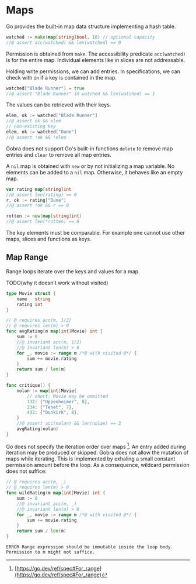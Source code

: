 # Maps

Go provides the built-in map data structure implementing a hash table.
``` go
watched := make(map[string]bool, 10) // optional capacity
//@ assert acc(watched) && len(watched) == 0
```
Permission is obtained from `make`.
The accessibility predicate `acc(watched)` is for the entire map.
Individual elements like in slices are not addressable.

Holding write permissions, we can add entries.
In specifications, we can check with `in` if a key is contained in the map.
``` go
watched["Blade Runner"] = true
//@ assert "Blade Runner" in watched && len(watched) == 1
```

The values can be retrieved with their keys.
``` go
elem, ok := watched["Blade Runner"]
//@ assert ok && elem
// non-existing key
elem, ok := watched["Dune"]
//@ assert !ok && !elem
```

Gobra does not support Go's built-in functions `delete` to remove map entries and `clear` to remove all map entries.


A `nil` map is obtained with `new` or by not initializing a map variable.
No elements can be added to a `nil` map.
Otherwise, it behaves like an empty map.
``` go
var rating map[string]int
//@ assert len(rating) == 0
r, ok := rating["Dune"]
//@ assert !ok && r == 0

rotten := new(map[string]int)
//@ assert len(*rotten) == 0
```

The key elements must be comparable.
For example one cannot use other maps, slices and functions as keys.

## Map Range
Range loops iterate over the keys and values for a map.

TODO(why it doesn't work without visited)
``` go
type Movie struct {
	name   string
	rating int
}

// @ requires acc(m, 1/2)
// @ requires len(m) > 0
func avgRating(m map[int]Movie) int {
	sum := 0
	//@ invariant acc(m, 1/2)
	//@ invariant len(m) > 0
	for _, movie := range m /*@ with visited @*/ {
		sum += movie.rating
	}
	return sum / len(m)
}

func critique() {
	nolan := map[int]Movie{
		// short: Movie may be ommitted
		132: {"Oppenheimer", 8},
		234: {"Tenet", 7},
		432: {"Dunkirk", 8},
	}
	//@ assert acc(nolan) && len(nolan) == 3
	avgRating(nolan)
}
```


Go does not specify the iteration order over maps [^1].
An entry added during iteration may be produced or skipped.
Gobra does not allow the mutation of maps while iterating.
This is implemented by exhaling a small constant permission amount before the loop.
As a consequence, wildcard permission does not suffice:

``` go
// @ requires acc(m, _)
// @ requires len(m) > 0
func wildRating(m map[int]Movie) int {
	sum := 0
	//@ invariant acc(m, _)
	//@ invariant len(m) > 0
	for _, movie := range m /*@ with visited @*/ {
		sum += movie.rating
	}
	return sum / len(m)
}
```
``` text
ERROR Range expression should be immutable inside the loop body.
Permission to m might not suffice.
```

[^1]: [https://go.dev/ref/spec#For_range](https://go.dev/ref/spec#For_range) 
